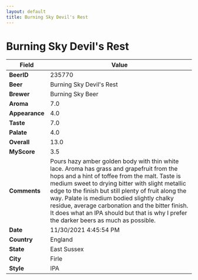 ```yaml
---
layout: default
title: Burning Sky Devil's Rest
---
```


# Burning Sky Devil's Rest

| Field         | Value     |
|---------------|-----------|
| **BeerID** | 235770 |
| **Beer** | Burning Sky Devil's Rest |
| **Brewer** | Burning Sky Beer |
| **Aroma** | 7.0 |
| **Appearance** | 4.0 |
| **Taste** | 7.0 |
| **Palate** | 4.0 |
| **Overall** | 13.0 |
| **MyScore** | 3.5 |
| **Comments** | Pours hazy amber golden body with thin white lace. Aroma has grass and grapefruit from the hops and a hint of toffee from the malt. Taste is medium sweet to drying bitter with slight metallic edge to the finish but still plenty of fruit along the way. Palate is medium bodied slightly chalky residue, average carbonation and the bitter finish. It does what an IPA should but that is why I prefer the darker beers as much as possible. |
| **Date** | 11/30/2021 4:45:54 PM |
| **Country** | England |
| **State** | East Sussex |
| **City** | Firle |
| **Style** | IPA |

